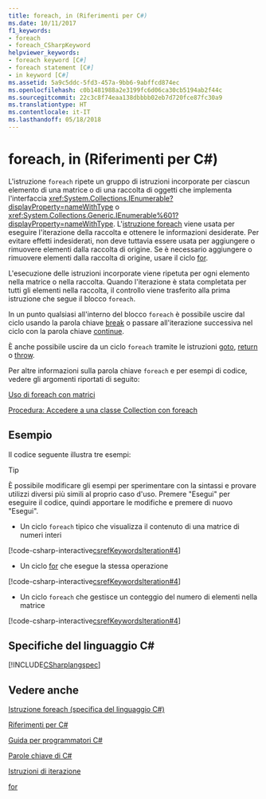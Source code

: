 ```yaml
---
title: foreach, in (Riferimenti per C#)
ms.date: 10/11/2017
f1_keywords:
- foreach
- foreach_CSharpKeyword
helpviewer_keywords:
- foreach keyword [C#]
- foreach statement [C#]
- in keyword [C#]
ms.assetid: 5a9c5ddc-5fd3-457a-9bb6-9abffcd874ec
ms.openlocfilehash: c0b1481988a2e3199fc6d06ca30cb5194ab2f44c
ms.sourcegitcommit: 22c3c8f74eaa138dbbbb02eb7d720fce87fc30a9
ms.translationtype: HT
ms.contentlocale: it-IT
ms.lasthandoff: 05/18/2018
---
```

# <a name="foreach-in-c-reference"></a>foreach, in (Riferimenti per C#)

L'istruzione `foreach` ripete un gruppo di istruzioni incorporate per ciascun elemento di una matrice o di una raccolta di oggetti che implementa l'interfaccia <xref:System.Collections.IEnumerable?displayProperty=nameWithType> o <xref:System.Collections.Generic.IEnumerable%601?displayProperty=nameWithType>. L'[istruzione foreach](/dotnet/csharp/language-reference/language-specification/statements#the-foreach-statement) viene usata per eseguire l'iterazione della raccolta e ottenere le informazioni desiderate. Per evitare effetti indesiderati, non deve tuttavia essere usata per aggiungere o rimuovere elementi dalla raccolta di origine. Se è necessario aggiungere o rimuovere elementi dalla raccolta di origine, usare il ciclo [for](for.md).
  
 L'esecuzione delle istruzioni incorporate viene ripetuta per ogni elemento nella matrice o nella raccolta. Quando l'iterazione è stata completata per tutti gli elementi nella raccolta, il controllo viene trasferito alla prima istruzione che segue il blocco `foreach`.
  
 In un punto qualsiasi all'interno del blocco `foreach` è possibile uscire dal ciclo usando la parola chiave [break](break.md) o passare all'iterazione successiva nel ciclo con la parola chiave [continue](continue.md).

 È anche possibile uscire da un ciclo `foreach` tramite le istruzioni [goto](goto.md), [return](return.md) o [throw](throw.md).

 Per altre informazioni sulla parola chiave `foreach` e per esempi di codice, vedere gli argomenti riportati di seguito:  

 [Uso di foreach con matrici](../../programming-guide/arrays/using-foreach-with-arrays.md)  

 [Procedura: Accedere a una classe Collection con foreach](../../programming-guide/classes-and-structs/how-to-access-a-collection-class-with-foreach.md)  

## <a name="example"></a>Esempio

Il codice seguente illustra tre esempi:

> [!TIP]
> È possibile modificare gli esempi per sperimentare con la sintassi e provare utilizzi diversi più simili al proprio caso d'uso. Premere "Esegui" per eseguire il codice, quindi apportare le modifiche e premere di nuovo "Esegui".

-   Un ciclo `foreach` tipico che visualizza il contenuto di una matrice di numeri interi

[!code-csharp-interactive[csrefKeywordsIteration#4](./codesnippet/CSharp/foreach-in_1.cs#L12-L26)]

-   Un ciclo [for](../../../csharp/language-reference/keywords/for.md) che esegue la stessa operazione

[!code-csharp-interactive[csrefKeywordsIteration#4](./codesnippet/CSharp/foreach-in_1.cs#L31-L46)]

-   Un ciclo `foreach` che gestisce un conteggio del numero di elementi nella matrice

[!code-csharp-interactive[csrefKeywordsIteration#4](./codesnippet/CSharp/foreach-in_1.cs#L51-L69)]
 
## <a name="c-language-specification"></a>Specifiche del linguaggio C#

[!INCLUDE[CSharplangspec](~/includes/csharplangspec-md.md)]

## <a name="see-also"></a>Vedere anche  

[Istruzione foreach (specifica del linguaggio C#)](/dotnet/csharp/language-reference/language-specification/statements#the-foreach-statement)

[Riferimenti per C#](../index.md)

[Guida per programmatori C#](../../programming-guide/index.md)

[Parole chiave di C#](index.md)

[Istruzioni di iterazione](iteration-statements.md)

[for](for.md)
